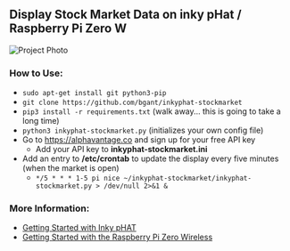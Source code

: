 ## Display Stock Market Data on inky pHat / Raspberry Pi Zero W

![Project Photo](../assets/inkyphat-stockmarket.png)

### How to Use:
* `sudo apt-get install git python3-pip`
* `git clone https://github.com/bgant/inkyphat-stockmarket`
* `pip3 install -r requirements.txt` (walk away... this is going to take a long time)
* `python3 inkyphat-stockmarket.py` (initializes your own config file)
* Go to https://alphavantage.co and sign up for your free API key
  * Add your API key to **inkyphat-stockmarket.ini**
* Add an entry to **/etc/crontab** to update the display every five minutes (when the market is open)
  * `*/5 * * * 1-5 pi nice ~/inkyphat-stockmarket/inkyphat-stockmarket.py > /dev/null 2>&1 &`

### More Information:
* [Getting Started with Inky pHAT](https://learn.pimoroni.com/tutorial/sandyj/getting-started-with-inky-phat)
* [Getting Started with the Raspberry Pi Zero Wireless](https://learn.sparkfun.com/tutorials/getting-started-with-the-raspberry-pi-zero-wireless)
